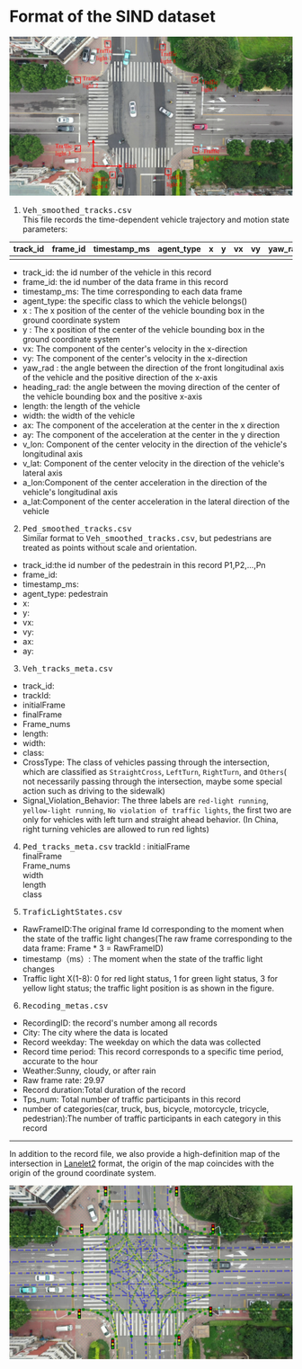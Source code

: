 # Format of the SIND dataset

<img src="Ground Coordinate System and Traffic Light Distribution.png">

1. <kbd>Veh_smoothed_tracks.csv</kbd>  
This file records the time-dependent vehicle trajectory and motion state parameters:

|  track_id   | frame_id  |   timestamp_ms | agent_type|x|y|vx|vy|yaw_rad|heading_rad|length|width|ax|ay|v_lon|V_lat|a_lon|a_lat|
|  ----  | ----  | ----  | ---- |---- |---- |----|---- |---- |---- |---- |---- |---- |---- |---- |---- |---- |---- |
|      |     | 


- track_id: the id number of the vehicle in this record	
- frame_id:	the id number of the data frame in this record
- timestamp_ms:	The time corresponding to each data frame
- agent_type: the specific class to which the vehicle belongs()	
- x	: The x position of the center of the vehicle bounding box in the ground coordinate system
- y	: The x position of the center of the vehicle bounding box in the ground coordinate system
- vx: The component of the center's velocity in the x-direction	
- vy: The component of the center's velocity in the x-direction	
- yaw_rad : the angle between the direction of the front longitudinal axis of the vehicle and the positive direction of the x-axis	
- heading_rad: the angle between the moving direction of the center of the vehicle bounding box and the positive x-axis	
- length: the length of the vehicle	
- width: the width of the vehicle	
- ax: The component of the acceleration at the center in the x direction	
- ay: The component of the acceleration at the center in the y direction	
- v_lon: Component of the center velocity in the direction of the vehicle's longitudinal axis
- v_lat: Component of the center velocity in the direction of the vehicle's lateral axis
- a_lon:Component of the center acceleration in the direction of the vehicle's longitudinal axis
- a_lat:Component of the center acceleration in the lateral direction of the vehicle

2. <kbd>Ped_smoothed_tracks.csv</kbd>  
Similar format to <kbd>Veh_smoothed_tracks.csv</kbd>, but pedestrians are treated as points without scale and orientation.
- track_id:the id number of the pedestrain in this record		P1,P2,...,Pn
- frame_id:	
- timestamp_ms:	
- agent_type: pedestrain	
- x:	
- y:	
- vx:	
- vy:	
- ax:	
- ay:

3. <kbd>Veh_tracks_meta.csv</kbd> 
- track_id: 
- trackId:	
- initialFrame	
- finalFrame	
- Frame_nums
- length:	
- width:		
- class: 	
- CrossType: The class of vehicles passing through the intersection, which are classified as `StraightCross`, `LeftTurn`, `RightTurn`, and `Others`( not necessarily passing through the intersection, maybe some special action such as driving to the sidewalk)	
- Signal_Violation_Behavior: The three labels are `red-light running`, `yellow-light running`, `No violation of traffic lights`, the first two are only for vehicles with left turn and straight ahead behavior. (In China, right turning vehicles are allowed to run red lights)
 



4. <kbd>Ped_tracks_meta.csv</kbd>
trackId	:
initialFrame	
finalFrame	
Frame_nums	
width	
length	
class	


5. <kbd>TraficLightStates.csv</kbd>
- RawFrameID:The original frame Id corresponding to the moment when the state of the traffic light changes(The raw frame corresponding to the data frame: Frame * 3 = RawFrameID)	
- timestamp（ms）:	The moment when the state of the traffic light changes
- Traffic light X(1-8): 0 for red light status, 1 for green light status, 3 for yellow light status; the traffic light position is as shown in the figure.


6. <kbd>Recoding_metas.csv</kbd>
- RecordingID: the record's number among all records	
- City: The city where the data is located	
- Record weekday: The weekday on which the data was collected	
- Record time period: This record corresponds to a specific time period, accurate to the hour	
- Weather:Sunny, cloudy, or after rain	
- Raw frame rate: 29.97 	
- Record duration:Total duration of the record 	
- Tps_num: Total number of traffic participants in this record 	
- number of categories(car, truck, bus, bicycle, motorcycle, tricycle, pedestrian):The number of traffic participants in each category in this record
***
In addition to the record file, we also provide a high-definition map of the intersection in [Lanelet2](https://github.com/fzi-forschungszentrum-informatik/Lanelet2) format, the origin of the map coincides with the origin of the ground coordinate system.

<img src="Lanelet2Map.png">
